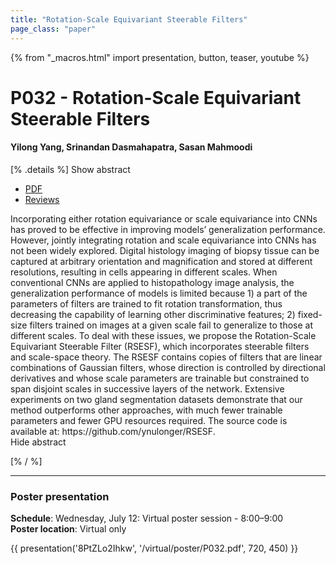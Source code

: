 ```yaml
---
title: "Rotation-Scale Equivariant Steerable Filters"
page_class: "paper"
---
```


{% from "_macros.html" import presentation, button, teaser, youtube %}

# P032 - Rotation-Scale Equivariant Steerable Filters

#### Yilong Yang, Srinandan Dasmahapatra, Sasan Mahmoodi


[% .details %]
<a class="toggle_visibility" data-selector=".abstract" data-level="3">Show abstract</a>
- <a href="https://openreview.net/pdf?id=A0MyiAwE_E4">PDF</a>
- <a href="https://openreview.net/forum?id=A0MyiAwE_E4">Reviews</a>

<p>
    <span class="abstract">
        Incorporating either rotation equivariance or scale equivariance into CNNs has proved to be effective in improving models’ generalization performance. However, jointly integrating rotation and scale equivariance into CNNs has not been widely explored. Digital histology imaging of biopsy tissue can be captured at arbitrary orientation and magnification and stored at different resolutions, resulting in cells appearing in different scales. When conventional CNNs are applied to histopathology image analysis, the generalization performance of models is limited because 1) a part of the parameters of filters are trained to fit rotation transformation, thus decreasing the capability of learning other discriminative features; 2) fixed-size filters trained on images at a given scale fail to generalize to those at different scales. To deal with these issues, we propose the Rotation-Scale Equivariant Steerable Filter (RSESF), which incorporates steerable filters and scale-space theory. The RSESF contains copies of filters that are linear combinations of Gaussian filters, whose direction is controlled by directional derivatives and whose scale parameters are trainable but constrained to span disjoint scales in successive layers of the network. Extensive experiments on two gland segmentation datasets demonstrate that our method outperforms other approaches, with much fewer trainable parameters and fewer GPU resources required. The source code is available at: https://github.com/ynulonger/RSESF.
        <br>
        <span class="actions"><a class="toggle_visibility" data-level="2">Hide abstract</a></span>
    </span>
</p>
[% / %]

---


### Poster presentation

**Schedule**: Wednesday, July 12: Virtual poster session - 8:00–9:00<br>
**Poster location**: Virtual only

{{ presentation('8PtZLo2Ihkw', '/virtual/poster/P032.pdf', 720, 450) }}